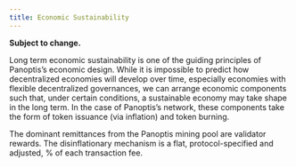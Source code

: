 ```yaml
---
title: Economic Sustainability
---
```


**Subject to change.**

Long term economic sustainability is one of the guiding principles of Panoptis’s economic design. While it is impossible to predict how decentralized economies will develop over time, especially economies with flexible decentralized governances, we can arrange economic components such that, under certain conditions, a sustainable economy may take shape in the long term. In the case of Panoptis’s network, these components take the form of token issuance \(via inflation\) and token burning.

The dominant remittances from the Panoptis mining pool are validator rewards. The disinflationary mechanism is a flat, protocol-specified and adjusted, % of each transaction fee.
